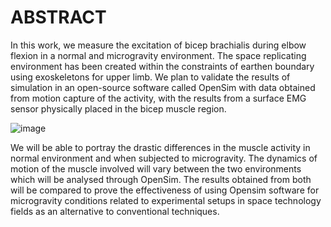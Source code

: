 # ABSTRACT
In this work, we measure the excitation of bicep brachialis during elbow flexion in a normal and microgravity environment. The space replicating environment has been created within the constraints of earthen boundary using exoskeletons for upper limb. We plan to validate the results of simulation in an open-source software called OpenSim with data obtained from motion capture of the activity, with the results from a surface EMG sensor physically placed in the bicep muscle region.

![image](https://github.com/ShreyasDevesh/Microgravity-Simulation-with-openSIM/assets/77879410/2e1a4ad6-12d7-4754-88c3-6e5a30948e60)

We will be able to portray the drastic differences in the muscle activity in normal environment and when subjected to microgravity. The dynamics of motion of the muscle involved will vary between the two environments which will be analysed through OpenSim. The results obtained from both will be compared to prove the effectiveness of using Opensim software for microgravity conditions related to experimental setups in space technology fields as an alternative to conventional techniques.
